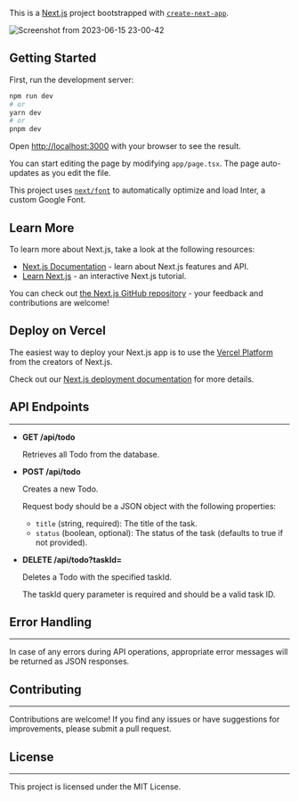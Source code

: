 This is a [Next.js](https://nextjs.org/) project bootstrapped with [`create-next-app`](https://github.com/vercel/next.js/tree/canary/packages/create-next-app).

![Screenshot from 2023-06-15 23-00-42](https://github.com/msaqib11/nextTodo/assets/79469984/9850f094-20cb-4304-801f-a5abfe6d5f29)



## Getting Started

First, run the development server:

```bash
npm run dev
# or
yarn dev
# or
pnpm dev
```

Open [http://localhost:3000](http://localhost:3000) with your browser to see the result.

You can start editing the page by modifying `app/page.tsx`. The page auto-updates as you edit the file.

This project uses [`next/font`](https://nextjs.org/docs/basic-features/font-optimization) to automatically optimize and load Inter, a custom Google Font.

## Learn More

To learn more about Next.js, take a look at the following resources:

- [Next.js Documentation](https://nextjs.org/docs) - learn about Next.js features and API.
- [Learn Next.js](https://nextjs.org/learn) - an interactive Next.js tutorial.

You can check out [the Next.js GitHub repository](https://github.com/vercel/next.js/) - your feedback and contributions are welcome!

## Deploy on Vercel

The easiest way to deploy your Next.js app is to use the [Vercel Platform](https://vercel.com/new?utm_medium=default-template&filter=next.js&utm_source=create-next-app&utm_campaign=create-next-app-readme) from the creators of Next.js.

Check out our [Next.js deployment documentation](https://nextjs.org/docs/deployment) for more details.

## API Endpoints
-------------

- **GET /api/todo**

  Retrieves all Todo from the database.

- **POST /api/todo**

  Creates a new Todo.
  
  Request body should be a JSON object with the following properties:
  
  - `title` (string, required): The title of the task.
  - `status` (boolean, optional): The status of the task (defaults to true if not provided).

- **DELETE /api/todo?taskId=<taskId>**

  Deletes a Todo with the specified taskId.
  
  The taskId query parameter is required and should be a valid task ID.

## Error Handling
--------------

In case of any errors during API operations, appropriate error messages will be returned as JSON responses.

## Contributing
------------

Contributions are welcome! If you find any issues or have suggestions for improvements, please submit a pull request.

## License
-------

This project is licensed under the MIT License.

